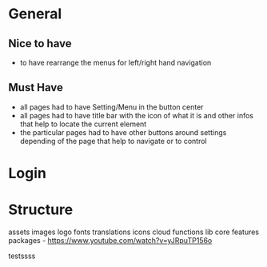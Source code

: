 # General

## Nice to have

- to have rearrange the menus for left/right hand navigation

## Must Have

- all pages had to have Setting/Menu in the button center
- all pages had to have title bar with the icon of what it is and other infos that help to locate
  the current element
- the particular pages had to have other buttons around settings depending of the page that help to
  navigate or to control

# Login

# Structure

assets
images
logo
fonts
translations
icons
cloud functions
lib
core
features
packages - https://www.youtube.com/watch?v=yJRpuTP156o

testssss

